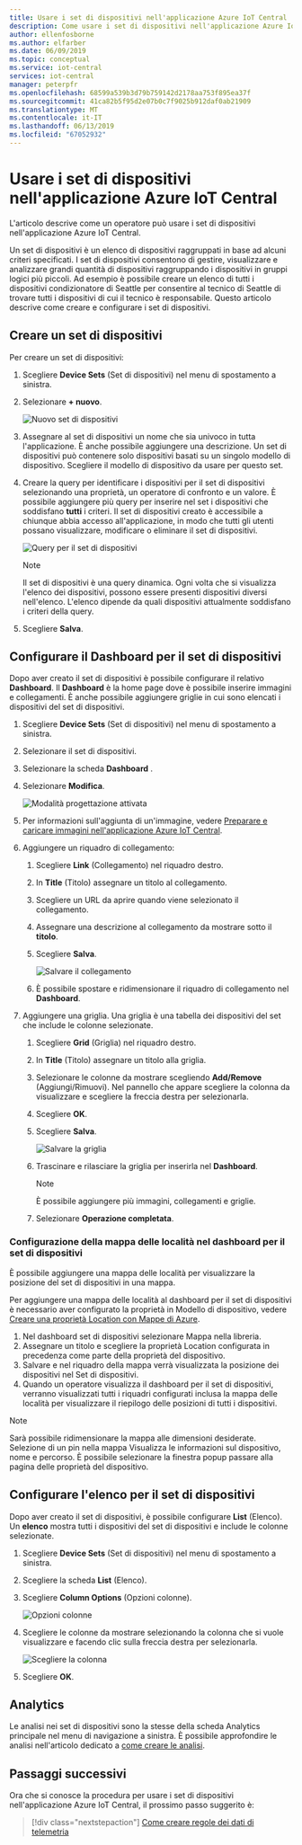 ```yaml
---
title: Usare i set di dispositivi nell'applicazione Azure IoT Central | Microsoft Docs
description: Come usare i set di dispositivi nell'applicazione Azure IoT Central in qualità di operatore.
author: ellenfosborne
ms.author: elfarber
ms.date: 06/09/2019
ms.topic: conceptual
ms.service: iot-central
services: iot-central
manager: peterpfr
ms.openlocfilehash: 68599a539b3d79b759142d2178aa753f895ea37f
ms.sourcegitcommit: 41ca82b5f95d2e07b0c7f9025b912daf0ab21909
ms.translationtype: MT
ms.contentlocale: it-IT
ms.lasthandoff: 06/13/2019
ms.locfileid: "67052932"
---
```

# <a name="use-device-sets-in-your-azure-iot-central-application"></a>Usare i set di dispositivi nell'applicazione Azure IoT Central

L'articolo descrive come un operatore può usare i set di dispositivi nell'applicazione Azure IoT Central.

Un set di dispositivi è un elenco di dispositivi raggruppati in base ad alcuni criteri specificati. I set di dispositivi consentono di gestire, visualizzare e analizzare grandi quantità di dispositivi raggruppando i dispositivi in gruppi logici più piccoli. Ad esempio è possibile creare un elenco di tutti i dispositivi condizionatore di Seattle per consentire al tecnico di Seattle di trovare tutti i dispositivi di cui il tecnico è responsabile. Questo articolo descrive come creare e configurare i set di dispositivi.

## <a name="create-a-device-set"></a>Creare un set di dispositivi

Per creare un set di dispositivi:

1. Scegliere **Device Sets** (Set di dispositivi) nel menu di spostamento a sinistra.

1. Selezionare **+ nuovo**.

    ![Nuovo set di dispositivi](media/howto-use-device-sets/image1.png)

1. Assegnare al set di dispositivi un nome che sia univoco in tutta l'applicazione. È anche possibile aggiungere una descrizione. Un set di dispositivi può contenere solo dispositivi basati su un singolo modello di dispositivo. Scegliere il modello di dispositivo da usare per questo set.

1. Creare la query per identificare i dispositivi per il set di dispositivi selezionando una proprietà, un operatore di confronto e un valore. È possibile aggiungere più query per inserire nel set i dispositivi che soddisfano **tutti** i criteri. Il set di dispositivi creato è accessibile a chiunque abbia accesso all'applicazione, in modo che tutti gli utenti possano visualizzare, modificare o eliminare il set di dispositivi.

    ![Query per il set di dispositivi](media/howto-use-device-sets/image2.png)

    > [!NOTE]
    > Il set di dispositivi è una query dinamica. Ogni volta che si visualizza l'elenco dei dispositivi, possono essere presenti dispositivi diversi nell'elenco. L'elenco dipende da quali dispositivi attualmente soddisfano i criteri della query.

1. Scegliere **Salva**.

## <a name="configure-the-dashboard-for-your-device-set"></a>Configurare il Dashboard per il set di dispositivi

Dopo aver creato il set di dispositivi è possibile configurare il relativo **Dashboard**. Il **Dashboard** è la home page dove è possibile inserire immagini e collegamenti. È anche possibile aggiungere griglie in cui sono elencati i dispositivi del set di dispositivi.

1. Scegliere **Device Sets** (Set di dispositivi) nel menu di spostamento a sinistra.

1. Selezionare il set di dispositivi.

1. Selezionare la scheda **Dashboard** .

1. Selezionare **Modifica**.

    ![Modalità progettazione attivata](media/howto-use-device-sets/image3.png)

1. Per informazioni sull'aggiunta di un'immagine, vedere [Preparare e caricare immagini nell'applicazione Azure IoT Central](howto-prepare-images.md).

1. Aggiungere un riquadro di collegamento:
    1. Scegliere **Link** (Collegamento) nel riquadro destro.
    1. In **Title** (Titolo) assegnare un titolo al collegamento.
    1. Scegliere un URL da aprire quando viene selezionato il collegamento.
    1. Assegnare una descrizione al collegamento da mostrare sotto il **titolo**.
    1. Scegliere **Salva**.

        ![Salvare il collegamento](media/howto-use-device-sets/image7.png)

    1. È possibile spostare e ridimensionare il riquadro di collegamento nel **Dashboard**.

1. Aggiungere una griglia. Una griglia è una tabella dei dispositivi del set che include le colonne selezionate.
    1. Scegliere **Grid** (Griglia) nel riquadro destro.
    1. In **Title** (Titolo) assegnare un titolo alla griglia.
    1. Selezionare le colonne da mostrare scegliendo **Add/Remove** (Aggiungi/Rimuovi). Nel pannello che appare scegliere la colonna da visualizzare e scegliere la freccia destra per selezionarla.
    1. Scegliere **OK**.
    1. Scegliere **Salva**.

        ![Salvare la griglia](media/howto-use-device-sets/image9.png)

    1. Trascinare e rilasciare la griglia per inserirla nel **Dashboard**.

        > [!NOTE]
        > È possibile aggiungere più immagini, collegamenti e griglie.
  
    1. Selezionare **Operazione completata**.

### <a name="configuring-location-map-in-your-device-sets-dashboard"></a>Configurazione della mappa delle località nel dashboard per il set di dispositivi

È possibile aggiungere una mappa delle località per visualizzare la posizione del set di dispositivi in una mappa.

Per aggiungere una mappa delle località al dashboard per il set di dispositivi è necessario aver configurato la proprietà in Modello di dispositivo, vedere [Creare una proprietà Location con Mappe di Azure](howto-set-up-template.md).

1. Nel dashboard set di dispositivi selezionare Mappa nella libreria.
2. Assegnare un titolo e scegliere la proprietà Location configurata in precedenza come parte della proprietà del dispositivo.
3. Salvare e nel riquadro della mappa verrà visualizzata la posizione dei dispositivi nel Set di dispositivi.
4. Quando un operatore visualizza il dashboard per il set di dispositivi, verranno visualizzati tutti i riquadri configurati inclusa la mappa delle località per visualizzare il riepilogo delle posizioni di tutti i dispositivi.

> [!NOTE]
> Sarà possibile ridimensionare la mappa alle dimensioni desiderate. Selezione di un pin nella mappa Visualizza le informazioni sul dispositivo, nome e percorso. È possibile selezionare la finestra popup passare alla pagina delle proprietà del dispositivo.

## <a name="configure-the-list-for-your-device-set"></a>Configurare l'elenco per il set di dispositivi

Dopo aver creato il set di dispositivi, è possibile configurare **List** (Elenco). Un **elenco** mostra tutti i dispositivi del set di dispositivi e include le colonne selezionate.

1. Scegliere **Device Sets** (Set di dispositivi) nel menu di spostamento a sinistra.

1. Scegliere la scheda **List** (Elenco).

1. Scegliere **Column Options** (Opzioni colonne).

    ![Opzioni colonne](media/howto-use-device-sets/image11.png)

1. Scegliere le colonne da mostrare selezionando la colonna che si vuole visualizzare e facendo clic sulla freccia destra per selezionarla.

    ![Scegliere la colonna](media/howto-use-device-sets/image12.png)

1. Scegliere **OK**.

## <a name="analytics"></a>Analytics

Le analisi nei set di dispositivi sono la stesse della scheda Analytics principale nel menu di navigazione a sinistra. È possibile approfondire le analisi nell'articolo dedicato a [come creare le analisi](howto-use-device-sets.md).

## <a name="next-steps"></a>Passaggi successivi

Ora che si conosce la procedura per usare i set di dispositivi nell'applicazione Azure IoT Central, il prossimo passo suggerito è:

> [!div class="nextstepaction"]
> [Come creare regole dei dati di telemetria](howto-create-telemetry-rules.md)
